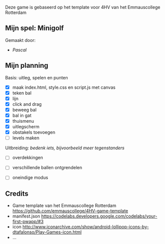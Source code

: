 Deze game is gebaseerd op het template voor 4HV van het Emmauscollege Rotterdam

## Mijn spel: Minigolf
Gemaakt door:
- *Pascal*

## Mijn planning

Basis: uitleg, spelen en punten
- [x] maak index.html, style.css en script.js met canvas
- [x] teken bal
- [x] lijn
- [x] click and drag
- [x] beweeg bal
- [x] bal in gat
- [x] thuismenu
- [x] uitlegscherm
- [x] obstakels toevoegen
- [ ] levels maken

Uitbreiding: *bedenk iets, bijvoorbeeld meer tegenstanders*
- [ ] overdekkingen
- [ ] verschillende ballen ontgrendelen
- [ ] oneindige modus


## Credits
- Game template van het Emmauscollege Rotterdam https://github.com/emmauscollege/4HV-game-template
- manifest.json https://codelabs.developers.google.com/codelabs/your-first-pwapp/#3
- icon http://www.iconarchive.com/show/android-lollipop-icons-by-dtafalonso/Play-Games-icon.html
- ...
